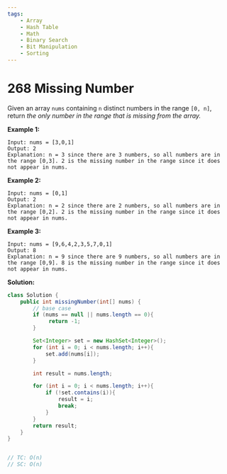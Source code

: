 ```yaml
---
tags:
    - Array
    - Hash Table
    - Math
    - Binary Search
    - Bit Manipulation
    - Sorting
---
```


#  268 Missing Number

Given an array `nums` containing `n` distinct numbers in the range `[0, n]`, return *the only number in the range that is missing from the array.*

 

**Example 1:**

```
Input: nums = [3,0,1]
Output: 2
Explanation: n = 3 since there are 3 numbers, so all numbers are in the range [0,3]. 2 is the missing number in the range since it does not appear in nums.
```

**Example 2:**

```
Input: nums = [0,1]
Output: 2
Explanation: n = 2 since there are 2 numbers, so all numbers are in the range [0,2]. 2 is the missing number in the range since it does not appear in nums.
```

**Example 3:**

```
Input: nums = [9,6,4,2,3,5,7,0,1]
Output: 8
Explanation: n = 9 since there are 9 numbers, so all numbers are in the range [0,9]. 8 is the missing number in the range since it does not appear in nums.
```



**Solution:**

```java
class Solution {
    public int missingNumber(int[] nums) {
        // base case 
        if (nums == null || nums.length == 0){
             return -1;
        }

        Set<Integer> set = new HashSet<Integer>();
        for (int i = 0; i < nums.length; i++){
            set.add(nums[i]);
        }

        int result = nums.length;

        for (int i = 0; i < nums.length; i++){
            if (!set.contains(i)){
                result = i;
                break;
            }
        }
        return result;
    }
}


// TC: O(n)
// SC: O(n)
```

